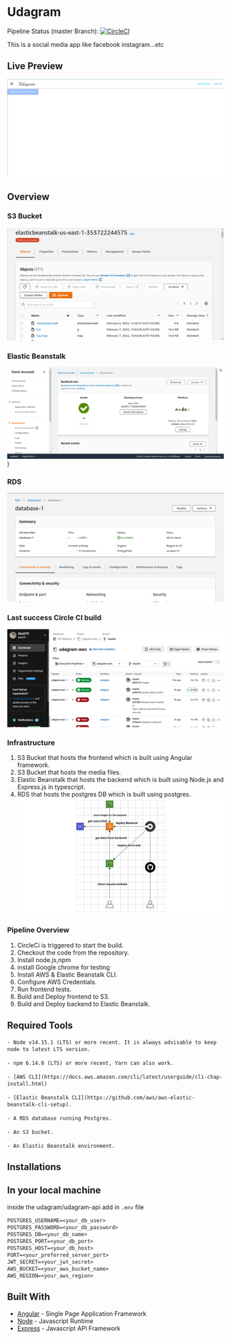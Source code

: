 # Udagram

Pipeline Status (master Branch): [![CircleCI](https://circleci.com/gh/khali70/udagram-aws/tree/master.svg?style=shield)](https://circleci.com/gh/khali70/udagram-aws/?branch=master)

This is a social media app like facebook instagram...etc

## Live Preview

[![](docs/images/website.png)](http://elasticbeanstalk-us-east-1-353722244575.s3-website-us-east-1.amazonaws.com/)<br>

## Overview

### S3 Bucket

[![](docs/images/s3.png)]()<br>

### Elastic Beanstalk

[![](docs/images/el-health.png)]())<br>

### RDS

[![](docs/images/db.png)]()<br>

### Last success Circle CI build

[![](docs/images/CircleCi-working.png)]()<br>

### Infrastructure

1. S3 Bucket that hosts the frontend which is built using Angular framework.
2. S3 Bucket that hosts the media files.
3. Elastic Beanstalk that hosts the backend which is built using Node.js and Express.js in typescript.
4. RDS that hosts the postgres DB which is built using postgres.
   [![](docs/images/Web%20App%20Reference%20Architecture.png)]()<br>

### Pipeline Overview

1. CircleCi is triggered to start the build.
2. Checkout the code from the repository.
3. Install node.js,npm
4. install Google chrome for testing
5. Install AWS & Elastic Beanstalk CLI.
6. Configure AWS Credentials.
7. Run frontend tests.
8. Build and Deploy frontend to S3.
9. Build and Deploy backend to Elastic Beanstalk.

## Required Tools

```
- Node v14.15.1 (LTS) or more recent. It is always advisable to keep node to latest LTS version.

- npm 6.14.8 (LTS) or more recent, Yarn can also work.

- [AWS CLI](https://docs.aws.amazon.com/cli/latest/userguide/cli-chap-install.html)

- [Elastic Beanstalk CLI](https://github.com/aws/aws-elastic-beanstalk-cli-setup).

- A RDS database running Postgres.

- An S3 bucket.

- An Elastic Beanstalk environment.

```

## Installations

## In your local machine

inside the udagram/udagram-api add in `.env` file

```
POSTGRES_USERNAME=<your_db_user>
POSTGRES_PASSWORD=<your_db_password>
POSTGRES_DB=<your_db_name>
POSTGRES_PORT=<your_db_port>
POSTGRES_HOST=<your_db_host>
PORT=<your_preferred_server_port>
JWT_SECRET=<your_jwt_secret>
AWS_BUCKET=<your_aws_bucket_name>
AWS_REGION=<your_aws_region>
```

## Built With

- [Angular](https://angular.io/) - Single Page Application Framework
- [Node](https://nodejs.org) - Javascript Runtime
- [Express](https://expressjs.com/) - Javascript API Framework
